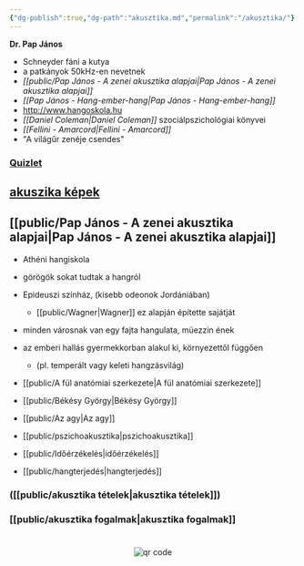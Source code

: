 ```yaml
---
{"dg-publish":true,"dg-path":"akusztika.md","permalink":"/akusztika/"}
---
```


**Dr. Pap János**
- Schneyder fáni a kutya
- a patkányok 50kHz-en nevetnek
- *[[public/Pap János - A zenei akusztika alapjai\|Pap János - A zenei akusztika alapjai]]*
- *[[Pap János - Hang-ember-hang\|Pap János - Hang-ember-hang]]*
- http://www.hangoskola.hu
- *[[Daniel Coleman\|Daniel Coleman]]* szociálpszichológiai könyvei
- *[[Fellini - Amarcord\|Fellini - Amarcord]]*
- "A világűr zenéje csendes"

### [Quizlet](https://quizlet.com/558890153/akusztika-fogalmak-flash-cards/)
## [akuszika képek](https://ibb.co/album/XSczxC)

## [[public/Pap János - A zenei akusztika alapjai\|Pap János - A zenei akusztika alapjai]]

- Athéni hangiskola
- görögök sokat tudtak a hangról
- Epideuszi színház, (kisebb odeonok Jordániában)
	- [[public/Wagner\|Wagner]] ez alapján építette sajátját
- minden városnak van egy fajta hangulata, müezzin ének
- az emberi hallás gyermekkorban alakul ki, környezettől függően
	- (pl. temperált vagy keleti hangzásvilág)

- [[public/A fül anatómiai szerkezete\|A fül anatómiai szerkezete]]
- [[public/Békésy György\|Békésy György]]
- [[public/Az agy\|Az agy]]
- [[public/pszichoakusztika\|pszichoakusztika]]
- [[public/Időérzékelés\|időérzékelés]]
- [[public/hangterjedés\|hangterjedés]]

### ([[public/akusztika tételek\|akusztika tételek]])

### [[public/akusztika fogalmak\|akusztika fogalmak]]



#
<p style="text-align: center;"><img src="https://chart.googleapis.com/chart?cht=qr&chl=https://notes.andrasdenes.com/akusztika&chs=180x180&choe=UTF-8&chld=L|2" alt="qr code"></p>

